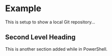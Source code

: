 # Example

This is setup to show a local Git repository...

## Second Level Heading

This is another section added while in PowerShell.